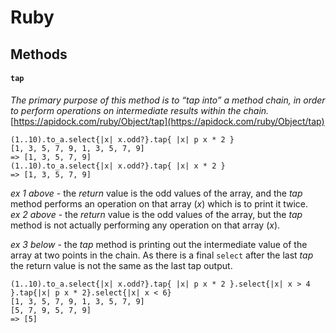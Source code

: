 # Ruby

## Methods

#### `tap`
_The primary purpose of this method is to “tap into” a method chain, in order to perform operations on intermediate results within the chain._  
[https://apidock.com/ruby/Object/tap](https://apidock.com/ruby/Object/tap)

```
(1..10).to_a.select{|x| x.odd?}.tap{ |x| p x * 2 }
[1, 3, 5, 7, 9, 1, 3, 5, 7, 9]
=> [1, 3, 5, 7, 9]
(1..10).to_a.select{|x| x.odd?}.tap{ |x| x * 2 }
=> [1, 3, 5, 7, 9]
```

*ex 1 above* - the _return_ value is the odd values of the array, and the _tap_ method performs an operation on that array (_x_) which is to print it twice.  
*ex 2 above* - the _return_ value is the odd values of the array, but the _tap_ method is not actually performing any operation on that array (_x_).

*ex 3 below* - the _tap_ method is printing out the intermediate value of the array at two points in the chain. As there is a final `select` after the last _tap_ the return value is not the same as the last tap output.  
```
(1..10).to_a.select{|x| x.odd?}.tap{ |x| p x * 2 }.select{|x| x > 4 }.tap{|x| p x * 2}.select{|x| x < 6}
[1, 3, 5, 7, 9, 1, 3, 5, 7, 9]
[5, 7, 9, 5, 7, 9]
=> [5]
```